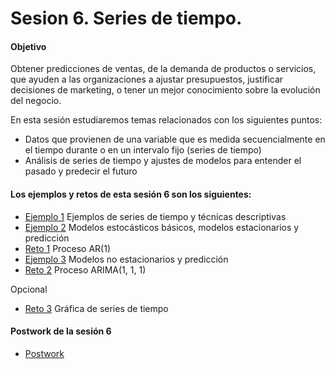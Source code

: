 # Sesion 6. Series de tiempo.

#### Objetivo

Obtener predicciones de ventas, de la demanda de productos o servicios, que ayuden a las organizaciones a ajustar presupuestos, justificar decisiones de marketing, o tener un mejor conocimiento sobre la evolución del negocio.

En esta sesión estudiaremos temas relacionados con los siguientes puntos:

- Datos que provienen de una variable que es medida secuencialmente en el tiempo durante o en un intervalo fijo (series de tiempo)
- Análisis de series de tiempo y ajustes de modelos para entender el pasado y predecir el futuro

#### Los ejemplos y retos de esta sesión 6 son los siguientes:

- [Ejemplo 1](https://github.com/jennerfr/Programacion-con-R-Santander/tree/master/Sesion-06/Ejemplo-01) Ejemplos de series de tiempo y técnicas descriptivas
- [Ejemplo 2](https://github.com/jennerfr/Programacion-con-R-Santander/tree/master/Sesion-06/Ejemplo-02) Modelos estocásticos básicos, modelos estacionarios y predicción
- [Reto 1](https://github.com/jennerfr/Programacion-con-R-Santander/tree/master/Sesion-06/Reto-01) Proceso AR(1)
- [Ejemplo 3](https://github.com/jennerfr/Programacion-con-R-Santander/tree/master/Sesion-06/Ejemplo-03) Modelos no estacionarios y predicción
- [Reto 2](https://github.com/jennerfr/Programacion-con-R-Santander/tree/master/Sesion-06/Reto-02) Proceso ARIMA(1, 1, 1)

Opcional 

- [Reto 3](https://github.com/jennerfr/Programacion-con-R-Santander/tree/master/Sesion-06/Reto-03) Gráfica de series de tiempo

#### Postwork de la sesión 6

- [Postwork](https://github.com/jennerfr/Programacion-con-R-Santander/tree/master/Sesion-06/Postwork)
